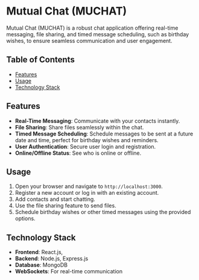 

# Mutual Chat (MUCHAT)

Mutual Chat (MUCHAT) is a robust chat application offering real-time messaging, file sharing, and timed message scheduling, such as birthday wishes, to ensure seamless communication and user engagement.

## Table of Contents

- [Features](#features)
- [Usage](#usage)
- [Technology Stack](#technology-stack)


## Features

- **Real-Time Messaging**: Communicate with your contacts instantly.
- **File Sharing**: Share files seamlessly within the chat.
- **Timed Message Scheduling**: Schedule messages to be sent at a future date and time, perfect for birthday wishes and reminders.
- **User Authentication**: Secure user login and registration.
- **Online/Offline Status**: See who is online or offline.




## Usage

1. Open your browser and navigate to `http://localhost:3000`.
2. Register a new account or log in with an existing account.
3. Add contacts and start chatting.
4. Use the file sharing feature to send files.
5. Schedule birthday wishes or other timed messages using the provided options.



## Technology Stack

- **Frontend**: React.js,
- **Backend**: Node.js, Express.js
- **Database**: MongoDB
- **WebSockets**: For real-time communication

